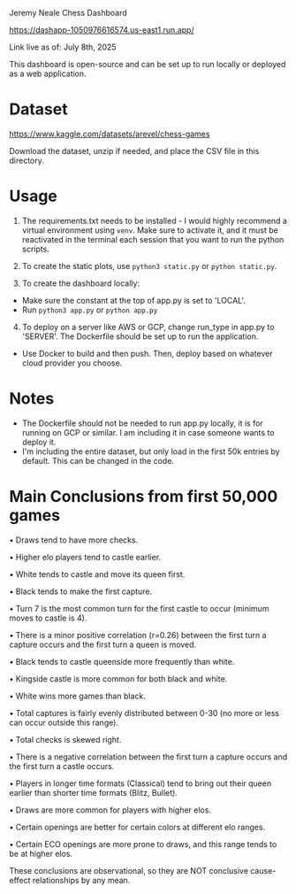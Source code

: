 Jeremy Neale Chess Dashboard

https://dashapp-1050976616574.us-east1.run.app/

Link live as of: July 8th, 2025

This dashboard is open-source and can be set up to run locally or deployed as a web application.

# Dataset

https://www.kaggle.com/datasets/arevel/chess-games

Download the dataset, unzip if needed, and place the CSV file in this directory.

# Usage

1. The requirements.txt needs to be installed - I would highly recommend a virtual environment using `venv`. Make sure to activate it, and it must be reactivated in the terminal each session that you want to run the python scripts.

2. To create the static plots, use `python3 static.py` or `python static.py`.

3. To create the dashboard locally:

- Make sure the constant at the top of app.py is set to 'LOCAL'.
- Run `python3 app.py` or `python app.py`

4. To deploy on a server like AWS or GCP, change run_type in app.py to 'SERVER'. The Dockerfile should be set up to run the application.

- Use Docker to build and then push. Then, deploy based on whatever cloud provider you choose.

# Notes

- The Dockerfile should not be needed to run app.py locally, it is for running on GCP or similar. I am including it in case someone wants to deploy it.
- I'm including the entire dataset, but only load in the first 50k entries by default. This can be changed in the code.

# Main Conclusions from first 50,000 games

• Draws tend to have more checks.

• Higher elo players tend to castle earlier.

• White tends to castle and move its queen first.

• Black tends to make the first capture.

• Turn 7 is the most common turn for the first castle to occur (minimum moves to castle is 4).

• There is a minor positive correlation (r=0.26) between the first turn a capture occurs and the first turn a
queen is moved.

• Black tends to castle queenside more frequently than white.

• Kingside castle is more common for both black and white.

• White wins more games than black.

• Total captures is fairly evenly distributed between 0-30 (no more or less can occur outside this range).

• Total checks is skewed right.

• There is a negative correlation between the first turn a capture occurs and the first turn a castle occurs.

• Players in longer time formats (Classical) tend to bring out their queen earlier than shorter time formats
(Blitz, Bullet).

• Draws are more common for players with higher elos.

• Certain openings are better for certain colors at different elo ranges.

• Certain ECO openings are more prone to draws, and this range tends to be at higher elos.

These conclusions are observational, so they are NOT conclusive cause-effect relationships by any mean.